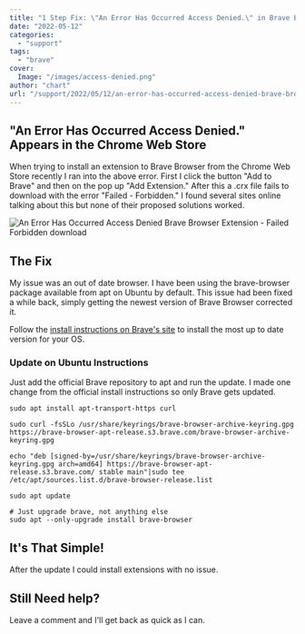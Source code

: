 ```yaml
---
title: "1 Step Fix: \"An Error Has Occurred Access Denied.\" in Brave Browser Chrome Extension Store"
date: "2022-05-12"
categories: 
  - "support"
tags: 
  - "brave"
cover:
  Image: "/images/access-denied.png"
author: "chart"
url: "/support/2022/05/12/an-error-has-occurred-access-denied-brave-browser-extension-store/"
---
```


## "An Error Has Occurred Access Denied." Appears in the Chrome Web Store

When trying to install an extension to Brave Browser from the Chrome Web Store recently I ran into the above error. First I click the button "Add to Brave" and then on the pop up "Add Extension." After this a .crx file fails to download with the error "Failed - Forbidden." I found several sites online talking about this but none of their proposed solutions worked.

![An Error Has Occurred Access Denied Brave Browser Extension - Failed Forbidden download](/images/access-denied-2.png)

## The Fix

My issue was an out of date browser. I have been using the brave-browser package available from apt on Ubuntu by default. This issue had been fixed a while back, simply getting the newest version of Brave Browser corrected it.

Follow the [install instructions on Brave's site](https://brave.com/download/) to install the most up to date version for your OS.

### Update on Ubuntu Instructions

Just add the official Brave repository to apt and run the update. I made one change from the official install instructions so only Brave gets updated.

```
sudo apt install apt-transport-https curl

sudo curl -fsSLo /usr/share/keyrings/brave-browser-archive-keyring.gpg https://brave-browser-apt-release.s3.brave.com/brave-browser-archive-keyring.gpg

echo "deb [signed-by=/usr/share/keyrings/brave-browser-archive-keyring.gpg arch=amd64] https://brave-browser-apt-release.s3.brave.com/ stable main"|sudo tee /etc/apt/sources.list.d/brave-browser-release.list

sudo apt update

# Just upgrade brave, not anything else
sudo apt --only-upgrade install brave-browser
```

## It's That Simple!

After the update I could install extensions with no issue.

## Still Need help?

Leave a comment and I'll get back as quick as I can.
